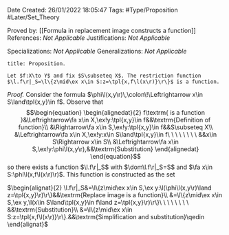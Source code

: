 <div class="topSpace"></div>

Date Created: 26/01/2022 18:05:47
Tags: #Type/Proposition #Later/Set_Theory

Proved by: [[Formula in replacement image constructs a function]]
References: _Not Applicable_
Justifications: _Not Applicable_

Specializations: _Not Applicable_
Generalizations: _Not Applicable_

``` ad-Proposition
title: Proposition.

Let $f:X\to Y$ and fix $S\subseteq X$. The restriction function $\l.f\r|_S=\l\{z\mid\ex x\in S:z=\tpl{x,f\l(x\r)}\r\}$ is a function.

```

<i>Proof.</i> Consider the formula $\phi\l(x,y\r)\,\colon\!\Leftrightarrow x\in S\land\tpl{x,y}\in f$. Observe that
$$\begin{equation}
    \begin{alignedat}{2}
        f\textrm{ is a function }&\Leftrightarrow\fa x\in X,\ex!y:\tpl{x,y}\in f&&\textrm{Definition of function}\\
        &\Rightarrow\fa x\in S,\ex!y:\tpl{x,y}\in f&&S\subseteq X\\
        &\Leftrightarrow\fa x\in X,\ex!y:x\in S\land\tpl{x,y}\in f\ \ \ \ \ \ \ \ &&x\in S\Rightarrow x\in S\\
        &\Leftrightarrow\fa x\in S,\ex!y:\phi\l(x,y\r),&&\textrm{Substitution}
    \end{alignedat}
\end{equation}$$
so there exists a function $\l.f\r|_S$ with $\dom\l.f\r|_S=S$ and $\fa x\in S:\phi\l(x,f\l(x\r)\r)$. This function is constructed as the set

$\begin{alignat}{2}
    \l.f\r|_S&=\l\{z\mid\ex x\in S,\ex y:\l(\phi\l(x,y\r)\land z=\tpl{x,y}\r)\r\}&&\textrm{Replace image is a function}\\
    &=\l\{z\mid\ex x\in S,\ex y,\l(x\in S\land\tpl{x,y}\in f\land z=\tpl{x,y}\r)\r\}\ \ \ \ \ \ \ \ &&\textrm{Substitution}\\
    &=\l\{z\mid\ex x\in S:z=\tpl{x,f\l(x\r)}\r\}.&&\textrm{Simplification and substitution}\qedin
\end{alignat}$
